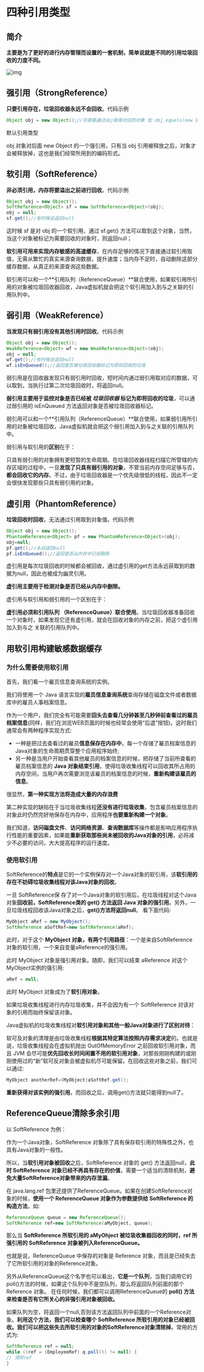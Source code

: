 # 四种引用类型

## 简介

**主要是为了更好的进行内存管理而设置的一套机制，简单说就是不同的引用垃圾回收的力度不同。**

![img](.\四种引用类型.jpg)



## 强引用（StrongReference）

**只要引用存在，垃圾回收器永远不会回收**。代码示例

```java
Object obj = new Object();//可直接通过obj取得对应的对象 如 obj.equels(new Object());
```

默认引用类型

obj 对象对后面 new Object 的一个强引用，只有当 obj 引用被释放之后，对象才会被释放掉，这也是我们经常所用到的编码形式。

 

## 软引用（SoftReference）

**非必须引用，内存将要溢出之前进行回收**。代码示例

```java
Object obj = new Object();
SoftReference<Object> sf = new SoftReference<Object>(obj);
obj = null;
sf.get();//有时候会返回null
```


这时候 sf 是对 obj 的一个软引用，通过 sf.get() 方法可以取到这个对象，当然，当这个对象被标记为需要回收的对象时，则返回null；

**软引用可用来实现内存敏感的高速缓存**，在内存足够的情况下直接通过软引用取值，无需从繁忙的真实来源查询数据，提升速度；当内存不足时，自动删除这部分缓存数据，从真正的来源查询这些数据。

软引用可以和一个**引用队列（ReferenceQueue）**联合使用，如果软引用所引用的对象被垃圾回收器回收，Java虚拟机就会把这个软引用加入到与之关联的引用队列中。

 

## 弱引用（WeakReference）

**当发现只有弱引用没有其他引用时回收**。代码示例

```java
Object obj = new Object();
WeakReference<Object> wf = new WeakReference<Object>(obj);
obj = null;
wf.get();//有时候会返回null
wf.isEnQueued();//返回是否被垃圾回收器标记为即将回收的垃圾
```

弱引用是在回收器发现只有弱引用时回收，短时间内通过弱引用取对应的数据，可以取到，当执行过第二次垃圾回收时，将返回null。

**弱引用主要用于监控对象是否已经被 *垃圾回收器*  标记为即将回收的垃圾**，可以通过弱引用的 isEnQueued 方法返回对象是否被垃圾回收器标记。

弱引用可以和一个**引用队列（ReferenceQueue）**联合使用，如果弱引用所引用的对象被垃圾回收，Java虚拟机就会把这个弱引用加入到与之关联的引用队列中。

弱引用与软引用的**区别**在于：

只具有弱引用的对象拥有更短暂的生命周期。在垃圾回收器线程扫描它所管辖的内存区域的过程中，一旦**发现了只具有弱引用的对象**，不管当前内存空间足够与否，**都会回收它的内存**。不过，由于垃圾回收器是一个优先级很低的线程，因此不一定会很快发现那些只具有弱引用的对象。

 

## 虚引用（PhantomReference）

**垃圾回收时回收**，无法通过引用取到对象值。代码示例

```java
Object obj = new Object();
PhantomReference<Object> pf = new PhantomReference<Object>(obj);
obj=null;
pf.get();//永远返回null
pf.isEnQueued();//返回是否从内存中已经删除
```

虚引用是每次垃圾回收的时候都会被回收，通过虚引用的get方法永远获取到的数据为null，因此也被成为幽灵引用。

**虚引用主要用于检测对象是否已经从内存中删除。**

虚引用与软引用和弱引用的一个区别在于：

**虚引用必须和引用队列 （ReferenceQueue）联合使用**。当垃圾回收器准备回收一个对象时，如果发现它还有虚引用，就会在回收对象的内存之前，把这个虚引用加入到与之 关联的引用队列中。



## 用软引用构建敏感数据缓存

### 为什么需要使用软引用

首先，我们看一个雇员信息查询系统的实例。

我们将使用一个 Java 语言实现的**雇员信息查询系统**查询存储在磁盘文件或者数据库中的雇员人事档案信息。

作为一个用户，我们完全有可能需要**回头去查看几分钟甚至几秒钟前查看过的雇员档案信息**(同样，我们在浏览WEB页面的时候也经常会使用“后退”按钮)。这时我们通常会有两种程序实现方式:

- 一种是把过去查看过的雇员**信息保存在内存中**，每一个存储了雇员档案信息的Java对象的生命周期贯穿整个应用程序始终;
- 另一种是当用户开始查看其他雇员的档案信息的时候，把存储了当前所查看的雇员档案信息的 **Java 对象结束引用**，使得垃圾收集线程可以回收其所占用的内存空间，当用户再次需要浏览该雇员的档案信息的时候，**重新构建该雇员的信息**。

很显然，**第一种实现方法将造成大量的内存浪费**

第二种实现的缺陷在于当垃圾收集线程**还没有进行垃圾收集**，包含雇员档案信息的对象此时仍然完好地保存在内存中，应用程序**也要重新构建一个对象**。

我们知道，**访问磁盘文件**、**访问网络资源**、**查询数据库**等操作都是影响应用程序执行性能的重要因素，如果能**重新获取那些尚未被回收的Java对象的引用**，必将减少不必要的访问，大大提高程序的运行速度。



### 使用软引用

SoftReference的**特点**是它的一个实例保存对一个Java对象的软引用，该**软引用的存在不妨碍垃圾收集线程对该Java对象的回收**。

一旦 SoftReference保 存了对一个Java对象的软引用后，在垃圾线程对这个Java对象**回收前，SoftReference类的 get() 方法返回 Java 对象的强引用**。另外，一旦垃圾线程回收该Java对象之后，**get()方法将返回null**。
看下面代码:

```java
MyObject aRef = new MyObject();
SoftReference aSoftRef=new SoftReference(aRef); 
```

此时，对于这个 **MyObject 对象，有两个引用路径**：一个是来自SoftReference对象的软引用，一个来自变量aReference的强引用。

此时 MyObject 对象是强引用对象。随即，我们可以结束 aReference 对这个MyObject实例的强引用:

```java
aRef = null;
```

此时 MyObject 对象成为了**软引用对象**。

如果垃圾收集线程进行内存垃圾收集，并不会因为有一个 SoftReference 对该对象的引用而始终保留该对象。

Java虚拟机的垃圾收集线程对**软引用对象和其他一般Java对象进行了区别对待**：

软可及对象的清理是由垃圾收集线程**根据其特定算法按照内存需求决定**的。也就是说，垃圾收集线程会在虚拟机抛出 OutOfMemoryError 之前回收软引用对象，而且 JVM 会尽可能**优先回收长时间闲置不用的软引用对象**，对那些刚刚构建的或刚刚使用过的“新”软可反对象会被虚拟机尽可能保留。在回收这些对象之前，我们可以通过:

```java
MyObject anotherRef=(MyObject)aSoftRef.get(); 
```

**重新获得对该实例的强引用**。而回收之后，调用get()方法就只能得到null了。



##  ReferenceQueue清除多余引用

以 SoftReference  为例：

作为一个Java对象，SoftReference 对象除了具有保存软引用的特殊性之外，也具有Java对象的一般性。

所以，当**软引用对象被回收**之后，SoftReference 对象的 get() 方法返回null，**此时 SoftReference 对象已经不再具有存在的价值**，需要一个适当的清除机制，**避免大量SoftReference对象带来的内存泄漏**。

在 java.lang.ref 包里还提供了ReferenceQueue。如果在创建SoftReference对象的时候，**使用一个 ReferenceQueue 对象作为参数提供给 SoftReference 的构造方法**，如:

```java
ReferenceQueue queue = new ReferenceQueue();
SoftReference ref=new SoftReference(aMyObject, queue); 
```



那么当 **SoftReference 所软引用的 aMyOhject 被垃圾收集器回收的同时，ref 所强引用的 SoftReference 对象被列入ReferenceQueue。**

也就是说，ReferenceQueue 中保存的对象是 Reference 对象，而且是已经失去了它所软引用的对象的Reference对象。

另外从ReferenceQueue这个名字也可以看出，**它是一个队列**，当我们调用它的poll()方法的时候，如果这个队列中不是空队列，那么将返回队列前面的那个 Reference 对象。
在任何时候，我们都可以调用ReferenceQueue的 **poll() 方法来检查是否有它所关心的非强引用对象被回收。**

如果队列为空，将返回一个null,否则该方法返回队列中前面的一个Reference对象。**利用这个方法，我们可以检查哪个 SoftReference 所软引用的对象已经被回收。我们可以把这些失去所软引用的对象的SoftReference对象清除掉**。常用的方式为:

```java
SoftReference ref = null;
while ((ref = (EmployeeRef) q.poll()) != null) {
// 清除ref
}
```



